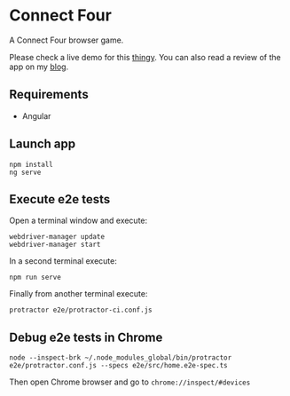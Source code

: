 # Connect Four

A Connect Four browser game. 

Please check a live demo for this [thingy](https://connectfour.codecritique.org). You can also read a review of the app on my [blog](https://blog.codecritique.org/?p=203). 

## Requirements 

* Angular

## Launch app
    npm install
    ng serve

## Execute e2e tests

Open a terminal window and execute: ​	

``` 
webdriver-manager update
webdriver-manager start
```	

In a second terminal execute: 

    npm run serve

Finally from another terminal execute:

    protractor e2e/protractor-ci.conf.js 

## Debug e2e tests in Chrome

    node --inspect-brk ~/.node_modules_global/bin/protractor e2e/protractor.conf.js --specs e2e/src/home.e2e-spec.ts 

Then open Chrome browser and go to `chrome://inspect/#devices`
